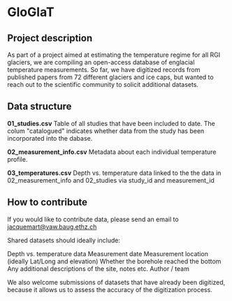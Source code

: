 # GloGlaT

## Project description
As part of a project aimed at estimating the temperature regime for all RGI glaciers, we are compiling an open-access database of englacial temperature measurements. So far, we have digitized records from published papers from 72 different glaciers and ice caps, but wanted to reach out to the scientific community to solicit additional datasets.

## Data structure
**01_studies.csv**
	Table of all studies that have been included to date. The colum "catalogued" indicates whether data from the study has been incorporated into the dabase.
	
**02_measurement_info.csv**
	Metadata about each individual temperature profile.
	
**03_temperatures.csv**
	Depth vs. temperature data linked to the the data in 02_measurement_info and 02_studies via study_id and measurement_id

## How to contribute
If you would like to contribute data, please send an email to jacquemart@vaw.baug.ethz.ch 

Shared datasets should ideally include:

Depth vs. temperature data 
Measurement date
Measurement location (ideally Lat/Long and elevation)
Whether the borehole reached the bottom
Any additional descriptions of the site, notes etc. 
Author / team 

We also welcome submissions of datasets that have already been digitized, because it allows us to assess the accuracy of the digitization process. 